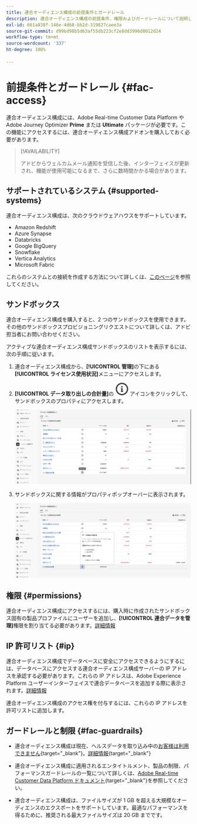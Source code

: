 ```yaml
---
title: 連合オーディエンス構成の前提条件とガードレール
description: 連合オーディエンス構成の前提条件、権限およびガードレールについて説明します
exl-id: 661a838f-146e-4d68-bb2d-319827caee3a
source-git-commit: d99bd98b5d63af55db223cf2e8dd3996d8012d24
workflow-type: tm+mt
source-wordcount: '337'
ht-degree: 100%

---
```


# 前提条件とガードレール {#fac-access}

連合オーディエンス構成には、Adobe Real-time Customer Data Platform や Adobe Journey Optimizer **Prime** または **Ultimate** パッケージが必要です。この機能にアクセスするには、連合オーディエンス構成アドオンを購入しておく必要があります。

>[!AVAILABILITY]
>
>アドビからウェルカムメール通知を受信した後、インターフェイスが更新され、機能が使用可能になるまで、さらに数時間かかる場合があります。

## サポートされているシステム {#supported-systems}

連合オーディエンス構成は、次のクラウドウェアハウスをサポートしています。

* Amazon Redshift
* Azure Synapse
* Databricks
* Google BigQuery
* Snowflake
* Vertica Analytics
* Microsoft Fabric

これらのシステムとの接続を作成する方法について詳しくは、[このページ](../connections/connections.md)を参照してください。

## サンドボックス

連合オーディエンス構成を購入すると、2 つのサンドボックスを使用できます。その他のサンドボックスプロビジョニングリクエストについて詳しくは、アドビ担当者にお問い合わせください。

アクティブな連合オーディエンス構成サンドボックスのリストを表示するには、次の手順に従います。

1. 連合オーディエンス構成から、**[!UICONTROL 管理]**&#x200B;の下にある&#x200B;**[!UICONTROL ライセンス使用状況]**&#x200B;メニューにアクセスします。

1. **[!UICONTROL データ取り出しの合計量]**&#x200B;の ![](assets/do-not-localize/Smock_InfoOutline_18_N.svg) アイコンをクリックして、サンドボックスのプロパティにアクセスします。

   ![](assets/sandbox_1.png)

1. サンドボックスに関する情報がプロパティポップオーバーに表示されます。

   ![](assets/sandbox_2.png)

## 権限 {#permissions}

連合オーディエンス構成にアクセスするには、購入時に作成されたサンドボックス固有の製品プロファイルにユーザーを追加し、**[!UICONTROL 連合データを管理]**&#x200B;権限を割り当てる必要があります。[詳細情報](feature-access.md)

## IP 許可リスト {#ip}

連合オーディエンス構成でデータベースに安全にアクセスできるようにするには、データベースにアクセスする連合オーディエンス構成サーバーの IP アドレスを承認する必要があります。これらの IP アドレスは、Adobe Experience Platform ユーザーインターフェイスで連合データベースを追加する際に表示されます。[詳細情報](../connections/connections.md)

連合オーディエンス構成のアクセス権を付与するには、これらの IP アドレスを許可リストに追加します。

## ガードレールと制限 {#fac-guardrails}

* 連合オーディエンス構成は現在、ヘルスデータを取り込み中の[お客様は利用できません](https://experienceleague.adobe.com/ja/docs/events/customer-data-management-voices-recordings/governance/healthcare-shield){target="_blank"}。[詳細情報](https://experienceleague.adobe.com/ja/docs/journey-optimizer/using/audiences-profiles-identities/audiences/about-audiences){target="_blank"}

<!--
* Federated Audience Composition is compatible with Privacy & Security Shield and can be used in all verticals except for healthcare industries. Currently, Federated Audience Composition cannot be licensed to customers looking to ingest health data. [Learn more](https://experienceleague.adobe.com/en/docs/events/customer-data-management-voices-recordings/governance/healthcare-shield){target="_blank"}-->

* 連合オーディエンス構成に適用されるエンタイトルメント、製品の制限、パフォーマンスガードレールの一覧について詳しくは、[Adobe Real-time Customer Data Platform ドキュメント](https://experienceleague.adobe.com/ja/docs/experience-platform/profile/guardrails){target="_blank"}を参照してください。

* 連合オーディエンス構成は、ファイルサイズが 1 GB を超える大規模なオーディエンスのエクスポートをサポートしています。最適なパフォーマンスを得るために、推奨される最大ファイルサイズは 20 GB までです。


